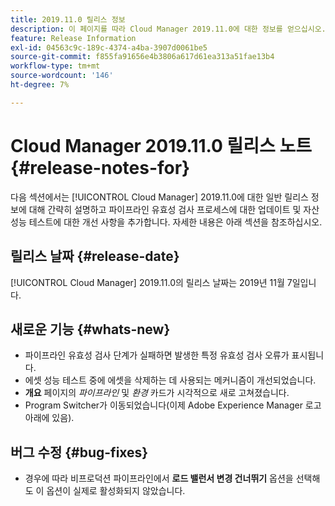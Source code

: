 ```yaml
---
title: 2019.11.0 릴리스 정보
description: 이 페이지를 따라 Cloud Manager 2019.11.0에 대한 정보를 얻으십시오.
feature: Release Information
exl-id: 04563c9c-189c-4374-a4ba-3907d0061be5
source-git-commit: f855fa91656e4b3806a617d61ea313a51fae13b4
workflow-type: tm+mt
source-wordcount: '146'
ht-degree: 7%

---
```


# Cloud Manager 2019.11.0 릴리스 노트 {#release-notes-for}

다음 섹션에서는 [!UICONTROL Cloud Manager] 2019.11.0에 대한 일반 릴리스 정보에 대해 간략히 설명하고 파이프라인 유효성 검사 프로세스에 대한 업데이트 및 자산 성능 테스트에 대한 개선 사항을 추가합니다.
자세한 내용은 아래 섹션을 참조하십시오.

## 릴리스 날짜 {#release-date}

[!UICONTROL Cloud Manager] 2019.11.0의 릴리스 날짜는 2019년 11월 7일입니다.

## 새로운 기능 {#whats-new}

* 파이프라인 유효성 검사 단계가 실패하면 발생한 특정 유효성 검사 오류가 표시됩니다.
* 에셋 성능 테스트 중에 에셋을 삭제하는 데 사용되는 메커니즘이 개선되었습니다.
* **개요** 페이지의 *파이프라인* 및 *환경* 카드가 시각적으로 새로 고쳐졌습니다.
* Program Switcher가 이동되었습니다(이제 Adobe Experience Manager 로고 아래에 있음).

## 버그 수정 {#bug-fixes}

* 경우에 따라 비프로덕션 파이프라인에서 **로드 밸런서 변경 건너뛰기** 옵션을 선택해도 이 옵션이 실제로 활성화되지 않았습니다.
